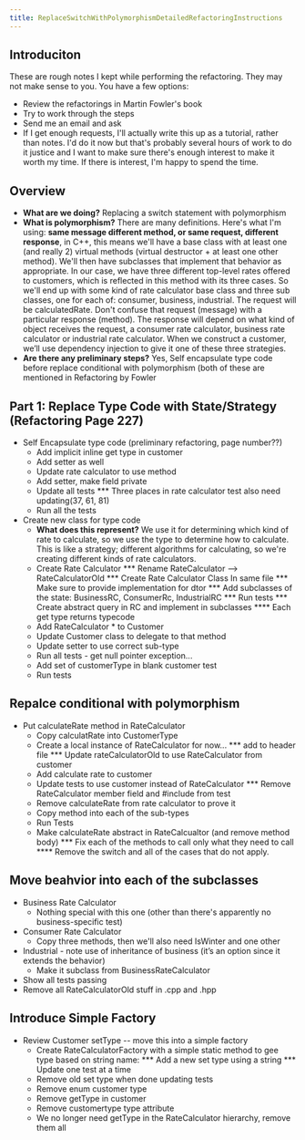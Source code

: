 ```yaml
---
title: ReplaceSwitchWithPolymorphismDetailedRefactoringInstructions
---
```

## Introduciton
These are rough notes I kept while performing the refactoring. They may not make sense to you. You have a few options:
* Review the refactorings in Martin Fowler's book
* Try to work through the steps
* Send me an email and ask
* If I get enough requests, I'll actually write this up as a tutorial, rather than notes. I'd do it now but that's probably several hours of work to do it justice and I want to make sure there's enough interest to make it worth my time. If there is interest, I'm happy to spend the time.
## Overview
* **What are we doing?** Replacing a switch statement with polymorphism
* **What is polymorphism?** There are many definitions. Here's what I'm using: **same message different method, or same request, different response**, in C++, this means we'll have a base class with at least one (and really 2) virtual methods (virtual destructor + at least one other method). We'll then have subclasses that implement that behavior as appropriate. In our case, we have three different top-level rates offered to customers, which is reflected in this method with its three cases. So we'll end up with some kind of rate calculator base class and three sub classes, one for each of: consumer, business, industrial. The request will be calculatedRate. Don't confuse that request (message) with a particular response (method). The response will depend on what kind of object receives the request, a consumer rate calculator, business rate calculator or industrial rate calculator. When we construct a customer, we’ll use dependency injection to give it one of these three strategies.
* **Are there any preliminary steps?** Yes, Self encapsulate type code before replace conditional with polymorphism (both of these are mentioned in Refactoring by Fowler
## Part 1: Replace Type Code with State/Strategy (Refactoring Page 227)
* Self Encapsulate type code (preliminary refactoring, page number??)
  * Add implicit inline get type in customer
  * Add setter as well
  * Update rate calculator to use method
  * Add setter, make field private
  * Update all tests
*** Three places in rate calculator test also need updating(37, 61, 81)
  * Run all the tests
* Create new class for type code
  * **What does this represent?** We use it for determining which kind of rate to calculate, so we use the type to determine how to calculate. This is like a strategy; different algorithms for calculating, so we're creating different kinds of rate calculators.
  * Create Rate Calculator
*** Rename RateCalculator --> RateCalculatorOld
*** Create Rate Calculator Class In same file
*** Make sure to provide implementation for dtor
*** Add subclasses of the state: BusinessRC, ConsumerRc, IndustrialRC
*** Run tests
*** Create abstract query in RC and implement in subclasses
**** Each get type returns typecode
  * Add RateCalculator * to Customer
  * Update Customer class to delegate to that method
  * Update setter to use correct sub-type
  * Run all tests - get null pointer exception...
  * Add set of customerType in blank customer test
  * Run tests
## Repalce conditional with polymorphism
* Put calculateRate method in RateCalculator
  * Copy calculatRate into CustomerType
  * Create a local instance of RateCalculator for now...
*** add to header file
*** Update rateCalculatorOld to use RateCalculator from customer
  * Add calculate rate to customer
  * Update tests to use customer instead of RateCalculator
*** Remove RateCalculator member field and #include from test
  * Remove calculateRate from rate calculator to prove it
  * Copy method into each of the sub-types
  * Run Tests
  * Make calculateRate abstract in RateCalcualtor (and remove method body)
*** Fix each of the methods to call only what they need to call
**** Remove the switch and all of the cases that do not apply.
## Move beahvior into each of the subclasses
* Business Rate Calculator
  * Nothing special with this one (other than there's apparently no business-specific test)
* Consumer Rate Calculator
  * Copy three methods, then we'll also need IsWinter and one other
* Industrial - note use of inheritance of business (it’s an option since it extends the behavior)
  * Make it subclass from BusinessRateCalculator
* Show all tests passing
* Remove all RateCalculatorOld stuff in .cpp and .hpp
## Introduce Simple Factory
* Review Customer setType -- move this into a simple factory
  * Create RateCalculatorFactory with a simple static method to gee type based on string name:
*** Add a new set type using a string
*** Update one test at a time
  * Remove old set type when done updating tests
  * Remove enum customer type
  * Remove getType in customer
  * Remove customertype type attribute
  * We no longer need getType in the RateCalculator hierarchy, remove them all
